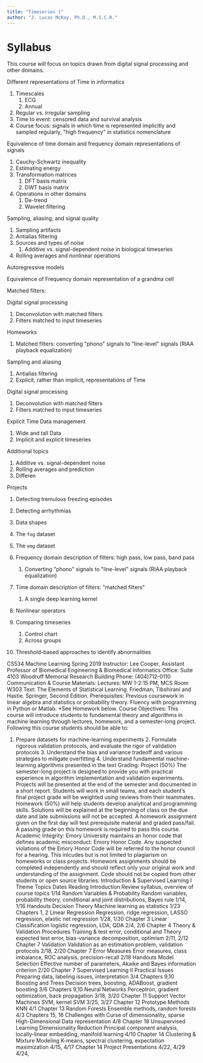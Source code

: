 ```yaml
---
title: "Timeseries 1"
author: "J. Lucas McKay, Ph.D., M.S.C.R."
---
```


# Syllabus

This course will focus on topics drawn from digital signal processing and other domains. 

Different representations of Time in informatics
1. Timescales
    1. ECG
    1. Annual
1. Regular vs. irregular sampling
1. Time to event: censored data and survival analysis
1. Course focus: signals in which time is represented implicitly and sampled regularly, "high frequency" in statistics nomenclature

Equivalence of time domain and frequency domain representations of signals
1. Cauchy-Schwartz inequality
1. Estimating energy
1. Transformation matrices
    1. DFT basis matrix
    1. DWT basis matrix
1. Operations in other domains
	1. De-trend
	1. Wavelet filtering

Sampling, aliasing, and signal quality
1. Sampling artifacts
1. Antialias filtering
1. Sources and types of noise
    1. Additive vs. signal-dependent noise in biological timeseries
1. Rolling averages and nonlinear operations

Autoregressive models

Equivalence of Frequency domain representation of a grandma cell


Matched filters: 







Digital signal processing
1. Deconvolution with matched filters
1. Filters matched to input timeseries


Homeworks
1. Matched filters: converting "phono" signals to "line-level" signals (RIAA playback equalization)

Sampling and aliasing
1. Antialias filtering
1. Explicit, rather than implicit, representations of Time

Digital signal processing
1. Deconvolution with matched filters
1. Filters matched to input timeseries




Explicit Time
Data management
1. Wide and tall Data
1. Implicit and explicit timeseries


Additional topics
1. Additive vs. signal-dependent noise
1. Rolling averages and prediction
1. Differen

Projects
1. Detecting tremulous freezing episodes
1. Detecting arrhythmias

1. Data shapes
1. The `fog` dataset
1. The `emg` dataset
1. Frequency domain description of filters: high pass, low pass, band pass
    1. Converting "phono" signals to "line-level" signals (RIAA playback equalization)
1. Time domain description of filters: "matched filters"
    1. A single deep learning kernel
1. Nonlinear operators
1. Comparing timeseries
    1. Control chart
    1. Across groups
1. Threshold-based approaches to identify abnormalities



CS534 Machine Learning Spring 2019 
Instructor: Lee Cooper, Assistant Professor of Biomedical Engineering & Biomedical Informatics Office: Suite 4103 Woodruff Memorial Research Building Phone: (404)712-0110 
Communication & Course Materials: 
Lectures: MW 1-2:15 PM, MCS Room W303 
Text: The Elements of Statistical Learning. Friedman, Tibshirani and Hastie. Springer, Second Edition. 
Prerequisites: Previous coursework in linear algebra and statistics or probability theory. Fluency with programming in Python or Matlab. *See Homework below. 
Course Objectives: 
This course will introduce students to fundamental theory and algorithms in machine learning through lectures, homework, and a semester-long project. Following this course students should be able to: 
1. Prepare datasets for machine-learning experiments 2. Formulate rigorous validation protocols, and evaluate the rigor of validation protocols 3. Understand the bias and variance tradeoff and various strategies to mitigate overfitting 4. Understand fundamental machine-learning algorithms presented in the text 
Grading: 
Project (50%) The semester-long project is designed to provide you with practical experience in algorithm implementation and validation experiments. Projects will be presented at the end of the semester and documented in a short report. Students will work in small teams, and each student’s final project grade will be weighted using reviews from their teammates. 
Homework (50%) will help students develop analytical and programming skills. Solutions will be explained at the beginning of class on the due date and late submissions will not be accepted. A homework assignment given on the first day will test prerequisite material and graded pass/fail. A passing grade on this homework is required to pass this course. 
Academic Integrity: 
Emory University maintains an honor code that defines academic misconduct: Emory Honor Code. 
Any suspected violations of the Emory Honor Code will be referred to the honor council for a hearing. This inlcudes but is not limited to plagiarism on homeworks or class projects. Homework assignments should be completed independently and should reflect only your original work and understanding of the assignment. Code should not be copied from other students or open source libraries. 
Introduction & Supervised Learning I Theme Topics Dates Reading Introduction Review syllabus, overview of course 
topics 1/14 Random Variables & Probability 
Random variables, probability theory, conditional and joint distributions, Bayes rule 
1/14, 1/16 Handouts 
Decision Theory Machine learning as statistics 1/23 Chapters 1, 2 
Linear Regression Regression, ridge regression, LASSO 
regression, elastic net regression 1/28, 1/30 Chapter 3 Linear Classification logistic regression, LDA, QDA 2/4, 2/6 Chapter 4 
Theory & Validation Procedures Training & test error, conditional and Theory 
expected test error, bias-variance decomposition, optimism 
2/11, 2/12 Chapter 7 
Validation Validation as an estimation problem, 
validation protocols 2/18, 2/20 Chapter 7 Error Measures Error measures, class imbalance, ROC 
analysis, precision-recall 2/18 Handouts Model Selection Effective number of parameters, Akaike 
and Bayes information criterion 2/20 Chapter 7 
Supervised Learning II Practical Issues Preparing data, labeling issues, 
interpretation 3/4 Chapters 9,10 Boosting and Trees Decision trees, boosting, ADABoost, 
gradient boosting 3/6 Chapters 9,10 Neural Networks Perceptron, gradient optimization, back 
propagation 3/18, 3/20 Chapter 11 Support Vector 
Machines SVM, kernel SVM 3/25, 3/27 Chapter 12 Prototype Methods KNN 4/1 Chapter 13 
Random Forests Ensemble methods, random forests 4/3 Chapters 15, 16 Challenges with 
Curse of dimensionality, sparse High-Dimensional Data 
representation 4/8 Chapter 18 
Unsupervised Learning Dimensionality Reduction 
Principal component analysis, locally-linear embedding, manifold learning 
4/10 Chapter 14 
Clustering & Mixture Modeling 
K-means, spectral clustering, 
expectation maximization 4/15, 4/17 Chapter 14 
Project Presentations 4/22, 4/29 
4/24, 